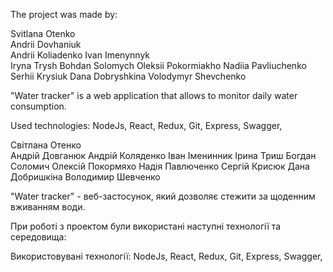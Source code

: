 The project was made by:  

Svitlana Otenko  
Andrii Dovhaniuk  
Andrii Koliadenko
Ivan Imenynnyk  
Iryna Trysh
Bohdan Solomych
Oleksii Pokormiakho
Nadiia Pavliuchenko
Serhii Krysiuk
Dana Dobryshkina
Volodymyr Shevchenko

"Water tracker" is a web application that allows to monitor daily water consumption.

Used technologies:
NodeJs, React, Redux, Git, Express, Swagger,


Світлана Отенко <br/>
Андрій Довганюк
Андрій Коляденко
Іван Іменинник
Ірина Триш
Богдан Соломич 
Олексій Покормяхо
Надія Павлюченко
Сергій Крисюк
Дана Добришкіна
Володимир Шевченко

"Water tracker" - веб-застосунок, який дозволяє стежити за щоденним вживанням води. 

При роботі з проектом були використані наступні технології та середовища:

Використовувані технології:
NodeJs, React, Redux, Git, Express, Swagger,
